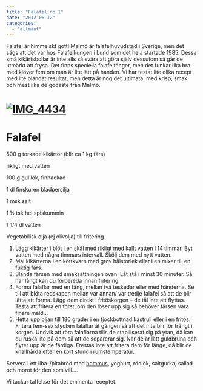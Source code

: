 ```yaml
---
title: "Falafel no 1"
date: "2012-06-12"
categories: 
  - "allmant"
---
```


Falafel är himmelskt gott! Malmö är falafelhuvudstad i Sverige, men det sägs att det var hos Falafelkungen i Lund som det hela startade 1985. Dessa små kikärtsbollar är inte alls så svåra att göra själv dessutom så går de utmärkt att frysa. Det finns speciella falafeltänger, men det funkar lika bra med klöver fem om man är lite lätt på handen. Vi har testat lite olika recept med lite blandat resultat, men detta är nog det ultimata, med krisp, smak och mest lika de godaste från Malmö.

# [![](/static/img/IMG_4434-682x1024.jpg "IMG_4434")](http://import.local/wp-content/uploads/2012/06/IMG_4434.jpg)

# **Falafel**

500 g torkade kikärtor (blir ca 1 kg färs)

rikligt med vatten

100 g gul lök, finhackad

1 dl finskuren bladpersilja

1 msk salt

1 ½ tsk hel spiskummin

1 1/4 dl vatten

Vegetabilisk olja (ej olivolja) till fritering

1. Lägg kikärter i blöt i en skål med rikligt med kallt vatten i 14 timmar. Byt vatten med några timmars intervall. Skölj dem med nytt vatten.
2. Mal kikärterna i en köttkvarn med grov hålstorlek eller i en mixer till en fuktig färs.
3. Blanda färsen med smaksättningen ovan. Låt stå i minst 30 minuter. Så här långt kan du förbereda innan fritering.
4. Forma falaflar med en tång, mellan två teskedar eller med händerna. Se till att blöta redskapen mellan var annan/ var tredje falafel så att de blir lätta att forma. Lägg dem direkt i fritöskorgen – de tål inte att flyttas. Testa att fritera en först, om den löser upp sig så behöver färsen vara finare mald...
5. Hetta upp oljan till 180 grader i en tjockbottnad kastrull eller i en fritös. Fritera fem-sex stycken falaflar åt gången så att det inte blir för trångt i korgen. Undvik att röra falaflarna tills de stabiliserat sig på ytan, då kan du ruska lite på dem så att de separerar sig. När de är lätt guldbruna och flyter upp är de färdiga. Frestas inte att fritera dem för länge, då blir de knallhårda efter en kort stund i rumstemperatur.

Servera i ett liba-/pitabröd med [hommus](http://www.recept.nu/jacob_wismar/smaratter_och_tillbehor/artor__bonor_och_linser/hummus/ "hommus"), yoghurt, rödlök, saltgurka, sallad och morot för den som vill....

Vi tackar taffel.se för det eminenta receptet.
